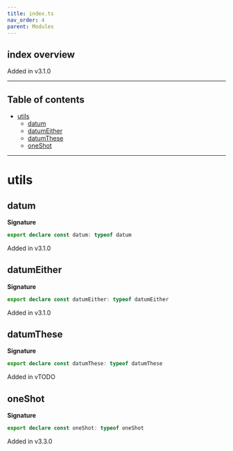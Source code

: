 ```yaml
---
title: index.ts
nav_order: 4
parent: Modules
---
```


## index overview

Added in v3.1.0

---

<h2 class="text-delta">Table of contents</h2>

- [utils](#utils)
  - [datum](#datum)
  - [datumEither](#datumeither)
  - [datumThese](#datumthese)
  - [oneShot](#oneshot)

---

# utils

## datum

**Signature**

```ts
export declare const datum: typeof datum
```

Added in v3.1.0

## datumEither

**Signature**

```ts
export declare const datumEither: typeof datumEither
```

Added in v3.1.0

## datumThese

**Signature**

```ts
export declare const datumThese: typeof datumThese
```

Added in vTODO

## oneShot

**Signature**

```ts
export declare const oneShot: typeof oneShot
```

Added in v3.3.0
